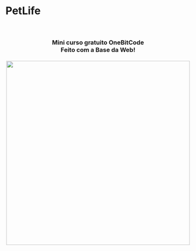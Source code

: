 # PetLife

<div align="center">
<br>
  <h3>Mini curso gratuito OneBitCode <br>Feito com a Base da Web!<br>
  <br>
<img src="https://repository-images.githubusercontent.com/748863170/b1c7da03-ee3e-4178-b604-f233bd133e8a" width="500px">

</div>
